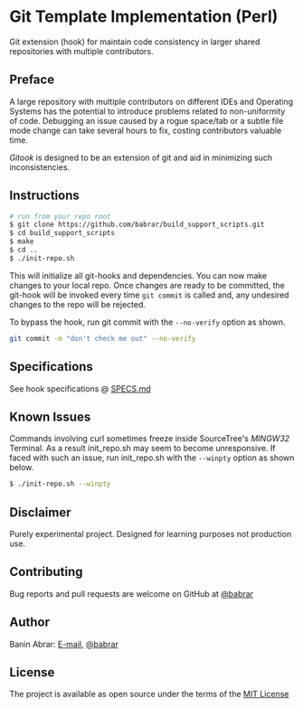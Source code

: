 # Git Template Implementation (Perl)
Git extension (hook) for maintain code consistency in larger shared repositories with multiple contributors.

## Preface
A large repository with multiple contributors on  different IDEs and Operating Systems has the potential to introduce problems related to non-uniformity of code. Debugging an issue caused by a rogue space/tab or a subtle file mode change can take several hours to fix, costing contributors valuable time.

*Gitook* is designed to be an extension of git and aid in minimizing such inconsistencies.

## Instructions
```sh
# run from your repo root
$ git clone https://github.com/babrar/build_support_scripts.git
$ cd build_support_scripts
$ make
$ cd ..
$ ./init-repo.sh
```
This will initialize all git-hooks and dependencies. You can now make changes to your local repo. Once changes are ready to be committed,
the git-hook will be invoked every time `git commit` is called and, any undesired changes to the repo will be rejected.

To bypass the hook, run git commit with the `--no-verify` option as shown.
```sh
git commit -m "don't check me out" --no-verify
```
## Specifications
See hook specifications @ [SPECS.md](https://github.com/babrar/build_support_scripts/blob/master/SPECS.md)

## Known Issues
Commands involving curl sometimes freeze inside SourceTree's *MINGW32* Terminal. As a result init_repo.sh may seem to become unresponsive.
If faced with such an issue, run init_repo.sh with the `--winpty` option as shown below.
 ```sh
$ ./init-repo.sh --winpty
 ```
 ## Disclaimer

Purely experimental project. Designed for learning purposes not production use.

## Contributing

Bug reports and pull requests are welcome on GitHub at [@babrar](https://www.github.com/babrar)

## Author

Banin Abrar: [E-mail](baninabrar98@gmail.com), [@babrar](https://www.github.com/babrar)

## License

The project is available as open source under the terms of
the [MIT License](https://opensource.org/licenses/MIT)
